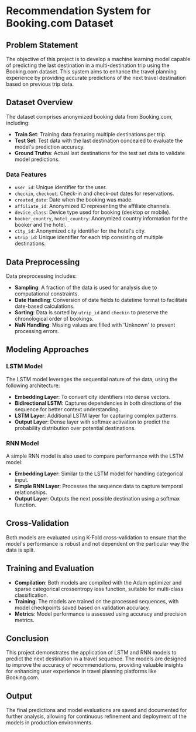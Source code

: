 # Recommendation System for Booking.com Dataset

## Problem Statement

The objective of this project is to develop a machine learning model capable of predicting the last destination in a multi-destination trip using the Booking.com dataset. This system aims to enhance the travel planning experience by providing accurate predictions of the next travel destination based on previous trip data.

## Dataset Overview

The dataset comprises anonymized booking data from Booking.com, including:
- **Train Set**: Training data featuring multiple destinations per trip.
- **Test Set**: Test data with the last destination concealed to evaluate the model's prediction accuracy.
- **Ground Truths**: Actual last destinations for the test set data to validate model predictions.

### Data Features
- `user_id`: Unique identifier for the user.
- `checkin`, `checkout`: Check-in and check-out dates for reservations.
- `created_date`: Date when the booking was made.
- `affiliate_id`: Anonymized ID representing the affiliate channels.
- `device_class`: Device type used for booking (desktop or mobile).
- `booker_country`, `hotel_country`: Anonymized country information for the booker and the hotel.
- `city_id`: Anonymized city identifier for the hotel's city.
- `utrip_id`: Unique identifier for each trip consisting of multiple destinations.

## Data Preprocessing

Data preprocessing includes:
- **Sampling**: A fraction of the data is used for analysis due to computational constraints.
- **Date Handling**: Conversion of date fields to datetime format to facilitate date-based calculations.
- **Sorting**: Data is sorted by `utrip_id` and `checkin` to preserve the chronological order of bookings.
- **NaN Handling**: Missing values are filled with 'Unknown' to prevent processing errors.

## Modeling Approaches

### LSTM Model
The LSTM model leverages the sequential nature of the data, using the following architecture:
- **Embedding Layer**: To convert city identifiers into dense vectors.
- **Bidirectional LSTM**: Captures dependencies in both directions of the sequence for better context understanding.
- **LSTM Layer**: Additional LSTM layer for capturing complex patterns.
- **Output Layer**: Dense layer with softmax activation to predict the probability distribution over potential destinations.

### RNN Model
A simple RNN model is also used to compare performance with the LSTM model:
- **Embedding Layer**: Similar to the LSTM model for handling categorical input.
- **Simple RNN Layer**: Processes the sequence data to capture temporal relationships.
- **Output Layer**: Outputs the next possible destination using a softmax function.

## Cross-Validation
Both models are evaluated using K-Fold cross-validation to ensure that the model's performance is robust and not dependent on the particular way the data is split.

## Training and Evaluation
- **Compilation**: Both models are compiled with the Adam optimizer and sparse categorical crossentropy loss function, suitable for multi-class classification.
- **Training**: The models are trained on the processed sequences, with model checkpoints saved based on validation accuracy.
- **Metrics**: Model performance is assessed using accuracy and precision metrics.

## Conclusion
This project demonstrates the application of LSTM and RNN models to predict the next destination in a travel sequence. The models are designed to improve the accuracy of recommendations, providing valuable insights for enhancing user experience in travel planning platforms like Booking.com.

## Output
The final predictions and model evaluations are saved and documented for further analysis, allowing for continuous refinement and deployment of the models in production environments.

